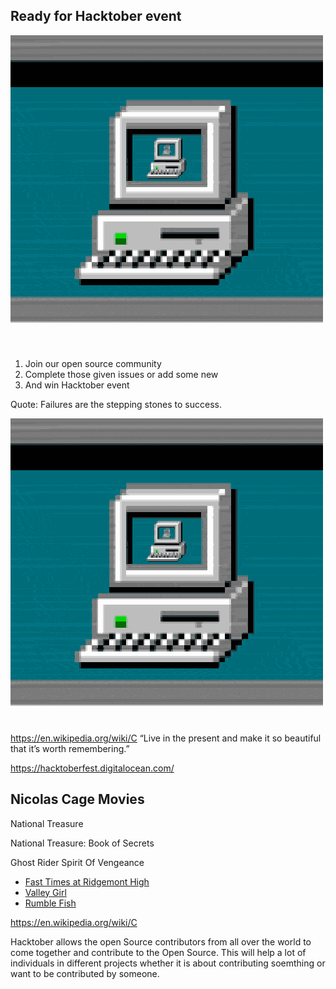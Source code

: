 ## Ready for Hacktober event

![](giphy.gif)

1. Join our open source community
2. Complete those given issues or add some new
3. And win Hacktober event

Quote: Failures are the stepping stones to success.

![](giphy.gif)
https://en.wikipedia.org/wiki/C
“Live in the present and make it so beautiful that it’s worth remembering.”

https://hacktoberfest.digitalocean.com/

## Nicolas Cage Movies

National Treasure

National Treasure: Book of Secrets

Ghost Rider Spirit Of Vengeance

* [Fast Times at Ridgemont High](https://en.wikipedia.org/wiki/Fast_Times_at_Ridgemont_High)
* [Valley Girl](https://en.wikipedia.org/wiki/Valley_Girl_(1983_film))
* [Rumble Fish](https://en.wikipedia.org/wiki/Rumble_Fish)

https://en.wikipedia.org/wiki/C

Hacktober allows the open Source contributors from all over the world to come together and contribute to the Open Source.
This will help a lot of individuals in different projects whether it is about contributing soemthing or want to be contributed by someone.